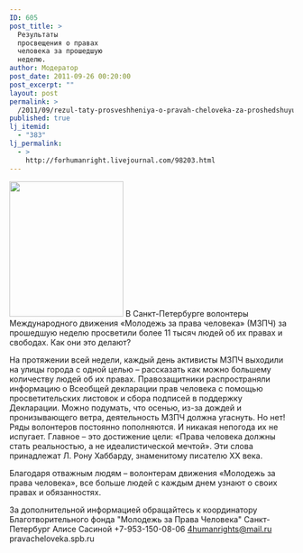 ```yaml
---
ID: 605
post_title: >
  Результаты
  просвещения о правах
  человека за прошедшую
  неделю.
author: Модератор
post_date: 2011-09-26 00:20:00
post_excerpt: ""
layout: post
permalink: >
  /2011/09/rezul-taty-prosveshheniya-o-pravah-cheloveka-za-proshedshuyu-nedelyu.html
published: true
lj_itemid:
  - "383"
lj_permalink:
  - >
    http://forhumanright.livejournal.com/98203.html
---
```

<a href="http://pics.livejournal.com/forhumanright/pic/00008r2h/"><img src="http://pics.livejournal.com/forhumanright/pic/00008r2h" width="202" height="240" border='0'/></a> В Санкт-Петербурге волонтеры Международного движения «Молодежь за права человека» (МЗПЧ) за прошедшую неделю просветили более 11 тысяч людей об их правах и свободах. Как они это делают?

На протяжении всей недели, каждый день активисты МЗПЧ выходили на улицы города с одной целью – рассказать как можно большему количеству людей об их правах. Правозащитники распространяли информацию о Всеобщей декларации прав человека с помощью просветительских листовок и сбора подписей в поддержку Декларации. Можно подумать, что осенью, из-за дождей и пронизывающего ветра, деятельность МЗПЧ должна угаснуть. Но нет! Ряды волонтеров постоянно пополняются. И никакая непогода их не испугает. Главное – это достижение цели: «Права человека должны стать реальностью, а не идеалистической мечтой». Эти слова принадлежат Л. Рону Хаббарду, знаменитому писателю ХХ века.
	
Благодаря отважным людям – волонтерам движения «Молодежь за права человека», все больше людей с каждым днем узнают о своих правах и обязанностях. 

За дополнительной информацией обращайтесь к координатору 
Благотворительного фонда "Молодежь за Права Человека" Санкт-Петербург 
Алисе Сасиной
+7-953-150-08-06 
4humanrights@mail.ru 
pravacheloveka.spb.ru